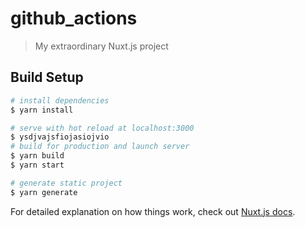 # github_actions

> My extraordinary Nuxt.js project

## Build Setup

```bash
# install dependencies
$ yarn install

# serve with hot reload at localhost:3000
$ ysdjvajsfiojasiojvio
# build for production and launch server
$ yarn build
$ yarn start

# generate static project
$ yarn generate
```

For detailed explanation on how things work, check out [Nuxt.js docs](https://nuxtjs.org).
